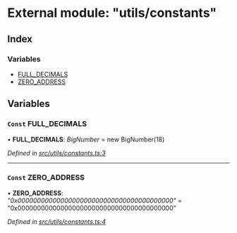 # External module: "utils/constants"

## Index

### Variables

* [FULL_DECIMALS](_utils_constants_.md#const-full_decimals)
* [ZERO_ADDRESS](_utils_constants_.md#const-zero_address)

## Variables

### `Const` FULL_DECIMALS

• **FULL_DECIMALS**: *BigNumber* =  new BigNumber(18)

*Defined in [src/utils/constants.ts:3](https://github.com/PolymathNetwork/polymath-sdk/blob/fb8c7c9/src/utils/constants.ts#L3)*

___

### `Const` ZERO_ADDRESS

• **ZERO_ADDRESS**: *"0x0000000000000000000000000000000000000000"* = "0x0000000000000000000000000000000000000000"

*Defined in [src/utils/constants.ts:4](https://github.com/PolymathNetwork/polymath-sdk/blob/fb8c7c9/src/utils/constants.ts#L4)*
